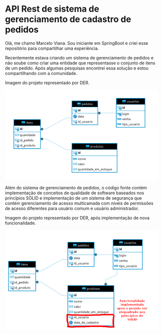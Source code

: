 
# API Rest de sistema de gerenciamento de cadastro de pedidos

Olá, me chamo Marcelo Viana. Sou iniciante em SpringBoot e criei esse repositório para compartilhar uma experiência.

Recentemente estava criando um sistema de gerenciamento de pedidos e não soube como criar uma entidade que representasse o conjunto de itens de um pedido. Após algumas pesquisas encontrei essa solução e estou compartilhando com a comunidade.

Imagem do projeto representado por DER.

![DER](imagens/der.png)

Além do sistema de gerenciamento de pedidos, o código fonte contém implementação de conceitos de qualidade de software baseados nos princípios SOLID e implementação de um sistema de segurança que contém gerenciamento de acesso multicamada com níveis de permissões de acesso diferentes para usuário comum e usuário administrador.

Imagem do projeto representado por DER, após implementação de nova funcionalidade.

![DER2](imagens/der2.png)
